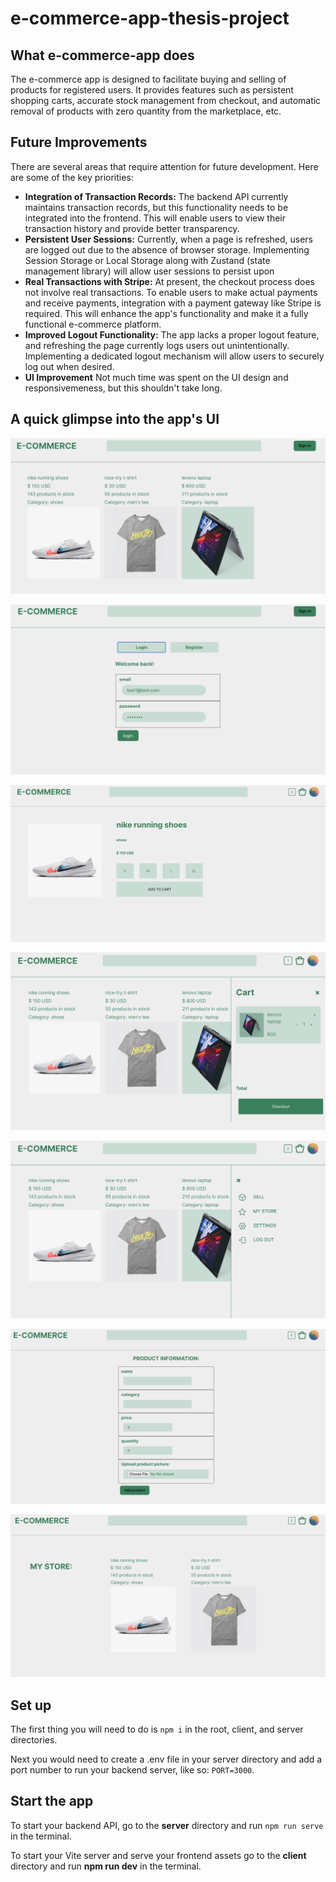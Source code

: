# e-commerce-app-thesis-project

## What e-commerce-app does

The e-commerce app is designed to facilitate buying and selling of products for registered users. It provides features such as persistent shopping carts, accurate stock management from checkout, and automatic removal of products with zero quantity from the marketplace, etc.

## Future Improvements

There are several areas that require attention for future development. Here are some of the key priorities:

- **Integration of Transaction Records:** The backend API currently maintains transaction records, but this functionality needs to be integrated into the frontend. This will enable users to view their transaction history and provide better transparency.
- **Persistent User Sessions:** Currently, when a page is refreshed, users are logged out due to the absence of browser storage. Implementing Session Storage or Local Storage along with Zustand (state management library) will allow user sessions to persist upon
- **Real Transactions with Stripe:** At present, the checkout process does not involve real transactions. To enable users to make actual payments and receive payments, integration with a payment gateway like Stripe is required. This will enhance the app's functionality and make it a fully functional e-commerce platform.
- **Improved Logout Functionality:** The app lacks a proper logout feature, and refreshing the page currently logs users out unintentionally. Implementing a dedicated logout mechanism will allow users to securely log out when desired.
- **UI Improvement** Not much time was spent on the UI design and responsivemeness, but this shouldn't take long.

## A quick glimpse into the app's UI

![Home Page](/app%20screenshots/Screenshot%202023-06-18%20at%206.46.13%20PM.png)

![Login Page](/app%20screenshots/Screenshot%202023-06-18%20at%206.46.53%20PM.png)

![Product Details Page](<app screenshots/Screenshot 2023-06-18 at 7.42.22 PM.png>)

![Shopping Cart](/app%20screenshots/Screenshot%202023-06-18%20at%206.47.10%20PM.png)

![Nav Bar](/app%20screenshots/Screenshot%202023-06-18%20at%206.47.37%20PM.png)

![List Product Page](/app%20screenshots/Screenshot%202023-06-18%20at%206.47.56%20PM.png)

![User Store](/app%20screenshots/Screenshot%202023-06-18%20at%206.48.08%20PM.png)

## Set up

The first thing you will need to do is `npm i` in the root, client, and server directories.

Next you would need to create a .env file in your server directory and add a port number to run your backend server, like so: `PORT=3000`.

## Start the app

To start your backend API, go to the **server** directory and run `npm run serve` in the terminal.

To start your Vite server and serve your frontend assets go to the **client** directory and run **npm run dev** in the terminal.
